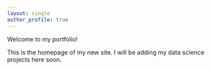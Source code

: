 ```yaml
---
layout: single
author_profile: true
---
```


Welcome to my portfolio!

This is the homepage of my new site. I will be adding my data science projects here soon.
